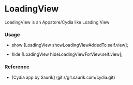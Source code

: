 LoadingView
===========
LoadingView is an Appstore/Cydia like Loading View

### Usage
* show
[LoadingView showLoadingViewAddedTo:self.view];

* hide
[LoadingView hideLoadingViewForView:self.view];

### Reference
* [Cydia app by Saurik] (git://git.saurik.com/cydia.git)
